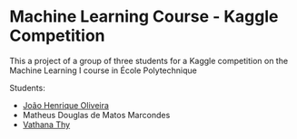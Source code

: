 # Machine Learning Course - Kaggle Competition

This a project of a group of three students for a Kaggle competition on the Machine Learning I course in École Polytechnique

Students:

- [João Henrique Oliveira](https://github.com/JoaoHenriqueOliveira)
- Matheus Douglas de Matos Marcondes
- [Vathana Thy](https://github.com/vathanathy)
